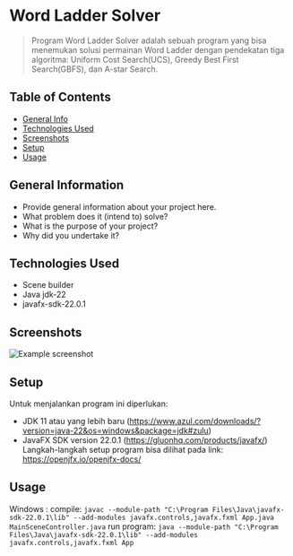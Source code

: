 # Word Ladder Solver
> Program Word Ladder Solver adalah sebuah program yang bisa menemukan solusi permainan Word Ladder dengan pendekatan tiga algoritma: Uniform Cost Search(UCS), Greedy Best First Search(GBFS), dan A-star Search.

## Table of Contents
* [General Info](#general-information)
* [Technologies Used](#technologies-used)
* [Screenshots](#screenshots)
* [Setup](#setup)
* [Usage](#usage)
<!-- * [License](#license) -->


## General Information
- Provide general information about your project here.
- What problem does it (intend to) solve?
- What is the purpose of your project?
- Why did you undertake it?
<!-- You don't have to answer all the questions - just the ones relevant to your project. -->


## Technologies Used
- Scene builder
- Java jdk-22
- javafx-sdk-22.0.1


## Screenshots
![Example screenshot](./img/screenshot.png)
<!-- If you have screenshots you'd like to share, include them here. -->


## Setup
Untuk menjalankan program ini diperlukan:
- JDK 11 atau yang lebih baru (https://www.azul.com/downloads/?version=java-22&os=windows&package=jdk#zulu)
- JavaFX SDK version 22.0.1  (https://gluonhq.com/products/javafx/)
Langkah-langkah setup program bisa dilihat pada link: https://openjfx.io/openjfx-docs/

## Usage
Windows :
compile:
`javac --module-path "C:\Program Files\Java\javafx-sdk-22.0.1\lib" --add-modules javafx.controls,javafx.fxml App.java MainSceneController.java`
run program:
`java --module-path "C:\Program Files\Java\javafx-sdk-22.0.1\lib" --add-modules javafx.controls,javafx.fxml App`